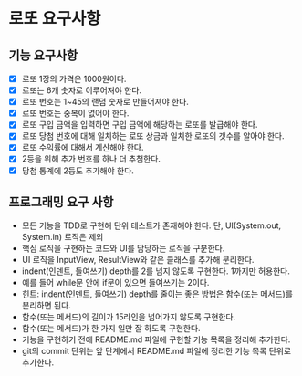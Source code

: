 # 로또 요구사항

## 기능 요구사항

- [x] 로또 1장의 가격은 1000원이다.
- [x] 로또는 6개 숫자로 이루어져야 한다.
- [x] 로또 번호는 1~45의 랜덤 숫자로 만들어져야 한다.
- [x] 로또 번호는 중복이 없어야 한다.
- [x] 로또 구입 금액을 입력하면 구입 금액에 해당하는 로또를 발급해야 한다.
- [x] 로또 당첨 번호에 대해 일치하는 로또 상금과 일치한 로또의 갯수를 알아야 한다.
- [x] 로또 수익률에 대해서 계산해야 한다.
- [x] 2등을 위해 추가 번호를 하나 더 추첨한다. 
- [x] 당첨 통계에 2등도 추가해야 한다.

## 프로그래밍 요구 사항
- 모든 기능을 TDD로 구현해 단위 테스트가 존재해야 한다. 단, UI(System.out, System.in) 로직은 제외
- 핵심 로직을 구현하는 코드와 UI를 담당하는 로직을 구분한다.
- UI 로직을 InputView, ResultView와 같은 클래스를 추가해 분리한다.
- indent(인덴트, 들여쓰기) depth를 2를 넘지 않도록 구현한다. 1까지만 허용한다.
- 예를 들어 while문 안에 if문이 있으면 들여쓰기는 2이다.
- 힌트: indent(인덴트, 들여쓰기) depth를 줄이는 좋은 방법은 함수(또는 메서드)를 분리하면 된다.
- 함수(또는 메서드)의 길이가 15라인을 넘어가지 않도록 구현한다.
- 함수(또는 메서드)가 한 가지 일만 잘 하도록 구현한다.
- 기능을 구현하기 전에 README.md 파일에 구현할 기능 목록을 정리해 추가한다.
- git의 commit 단위는 앞 단계에서 README.md 파일에 정리한 기능 목록 단위로 추가한다.